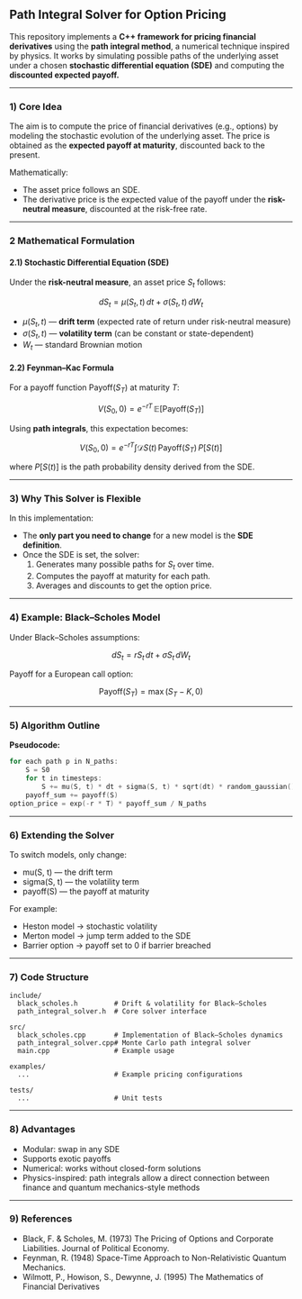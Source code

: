 ## Path Integral Solver for Option Pricing

This repository implements a **C++ framework for pricing financial derivatives** using the **path integral method**, a numerical technique inspired by physics.
It works by simulating possible paths of the underlying asset under a chosen **stochastic differential equation (SDE)** and computing the **discounted expected payoff.**

---
### 1) Core Idea
The aim is to compute the price of financial derivatives (e.g., options) by modeling the stochastic evolution of the underlying asset.
The price is obtained as the **expected payoff at maturity**, discounted back to the present.

Mathematically:
- The asset price follows an SDE.
- The derivative price is the expected value of the payoff under the **risk-neutral measure**, discounted at the risk-free rate.

---

### 2 Mathematical Formulation
#### 2.1) Stochastic Differential Equation (SDE)
Under the **risk-neutral measure**, an asset price $S_t$ follows:

$$
dS_t = \mu(S_t, t) \, dt + \sigma(S_t, t) \, dW_t
$$

- $\mu(S_t, t)$ — **drift term** (expected rate of return under risk-neutral measure)
- $\sigma(S_t, t)$ — **volatility term** (can be constant or state-dependent)
- $W_t$ — standard Brownian motion


#### 2.2) Feynman–Kac Formula

For a payoff function $\text{Payoff}(S_T)$ at maturity $T$:

$$
V(S_0, 0) = e^{-rT} \, \mathbb{E} \big[ \text{Payoff}(S_T) \big]
$$

Using **path integrals**, this expectation becomes:

$$
V(S_0, 0) = e^{-rT} \int \mathcal{D}S(t) \, \text{Payoff}(S_T) \, P[S(t)]
$$

where $P[S(t)]$ is the path probability density derived from the SDE.

---



### 3) Why This Solver is Flexible

In this implementation:

- The **only part you need to change** for a new model is the **SDE definition**.
- Once the SDE is set, the solver:
  1. Generates many possible paths for $S_t$ over time.
  2. Computes the payoff at maturity for each path.
  3. Averages and discounts to get the option price.

---

### 4) Example: Black–Scholes Model

Under Black–Scholes assumptions:

$$
dS_t = r S_t \, dt + \sigma S_t \, dW_t
$$

Payoff for a European call option:

$$
\text{Payoff}(S_T) = \max(S_T - K, 0)
$$

---

### 5) Algorithm Outline

**Pseudocode:**
```cpp
for each path p in N_paths:
    S = S0
    for t in timesteps:
        S += mu(S, t) * dt + sigma(S, t) * sqrt(dt) * random_gaussian()
    payoff_sum += payoff(S)
option_price = exp(-r * T) * payoff_sum / N_paths
```

---

### 6) Extending the Solver

To switch models, only change:
- mu(S, t) — the drift term
- sigma(S, t) — the volatility term
- payoff(S) — the payoff at maturity

For example:
- Heston model → stochastic volatility
- Merton model → jump term added to the SDE
- Barrier option → payoff set to 0 if barrier breached

---

### 7) Code Structure
```
include/
  black_scholes.h         # Drift & volatility for Black–Scholes
  path_integral_solver.h  # Core solver interface

src/
  black_scholes.cpp       # Implementation of Black–Scholes dynamics
  path_integral_solver.cpp# Monte Carlo path integral solver
  main.cpp                # Example usage

examples/
  ...                     # Example pricing configurations

tests/
  ...                     # Unit tests
```

---

### 8) Advantages
- Modular: swap in any SDE
- Supports exotic payoffs
- Numerical: works without closed-form solutions
- Physics-inspired: path integrals allow a direct connection between finance and quantum mechanics-style methods

---

### 9) References
- Black, F. & Scholes, M. (1973) The Pricing of Options and Corporate Liabilities. Journal of Political Economy.
- Feynman, R. (1948) Space-Time Approach to Non-Relativistic Quantum Mechanics.
- Wilmott, P., Howison, S., Dewynne, J. (1995) The Mathematics of Financial Derivatives
